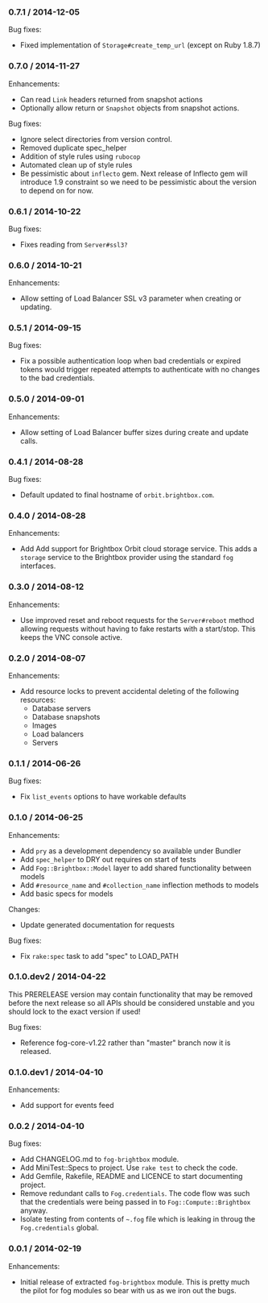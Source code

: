 ### 0.7.1 / 2014-12-05

Bug fixes:

* Fixed implementation of `Storage#create_temp_url` (except on Ruby 1.8.7)

### 0.7.0 / 2014-11-27

Enhancements:

* Can read `Link` headers returned from snapshot actions
* Optionally allow return or `Snapshot` objects from snapshot actions.

Bug fixes:

* Ignore select directories from version control.
* Removed duplicate spec_helper
* Addition of style rules using `rubocop`
* Automated clean up of style rules
* Be pessimistic about `inflecto` gem.
  Next release of Inflecto gem will introduce 1.9 constraint so we need to be
  pessimistic about the version to depend on for now.

### 0.6.1 / 2014-10-22

Bug fixes:

* Fixes reading from `Server#ssl3?`

### 0.6.0 / 2014-10-21

Enhancements:

* Allow setting of Load Balancer SSL v3 parameter when creating or updating.

### 0.5.1 / 2014-09-15

Bug fixes:

* Fix a possible authentication loop when bad credentials or expired tokens
  would trigger repeated attempts to authenticate with no changes to the
  bad credentials.

### 0.5.0 / 2014-09-01

Enhancements:

* Allow setting of Load Balancer buffer sizes during create and update calls.

### 0.4.1 / 2014-08-28

Bug fixes:

* Default updated to final hostname of `orbit.brightbox.com`.

### 0.4.0 / 2014-08-28

Enhancements:

* Add Add support for Brightbox Orbit cloud storage service. This adds a
  `storage` service to the Brightbox provider using the standard `fog`
  interfaces.

### 0.3.0 / 2014-08-12

Enhancements:

* Use improved reset and reboot requests for the `Server#reboot` method
  allowing requests without having to fake restarts with a start/stop. This
  keeps the VNC console active.

### 0.2.0 / 2014-08-07

Enhancements:

* Add resource locks to prevent accidental deleting of the following resources:
  * Database servers
  * Database snapshots
  * Images
  * Load balancers
  * Servers

### 0.1.1 / 2014-06-26

Bug fixes:

* Fix `list_events` options to have workable defaults

### 0.1.0 / 2014-06-25

Enhancements:

* Add `pry` as a development dependency so available under Bundler
* Add `spec_helper` to DRY out requires on start of tests
* Add `Fog::Brightbox::Model` layer to add shared functionality between models
* Add `#resource_name` and `#collection_name` inflection methods to models
* Add basic specs for models

Changes:

* Update generated documentation for requests

Bug fixes:

* Fix `rake:spec` task to add "spec" to LOAD_PATH

### 0.1.0.dev2 / 2014-04-22

This PRERELEASE version may contain functionality that may be removed before
the next release so all APIs should be considered unstable and you should lock
to the exact version if used!

Bug fixes:

* Reference fog-core-v1.22 rather than "master" branch now it is released.

### 0.1.0.dev1 / 2014-04-10

Enhancements:

* Add support for events feed

### 0.0.2 / 2014-04-10

Bug fixes:

* Add CHANGELOG.md to `fog-brightbox` module.
* Add MiniTest::Specs to project. Use `rake test` to check the code.
* Add Gemfile, Rakefile, README and LICENCE to start documenting project.
* Remove redundant calls to `Fog.credentials`. The code flow was such that the
  credentials were being passed in to `Fog::Compute::Brightbox` anyway.
* Isolate testing from contents of `~.fog` file which is leaking in throug the
  `Fog.credentials` global.

### 0.0.1 / 2014-02-19

Enhancements:

* Initial release of extracted `fog-brightbox` module. This is pretty much the
  pilot for fog modules so bear with us as we iron out the bugs.
